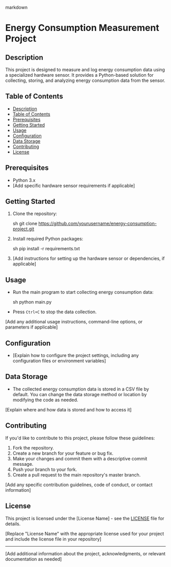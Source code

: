 markdown
# Energy Consumption Measurement Project

## Description

This project is designed to measure and log energy consumption data using a specialized hardware sensor. It provides a Python-based solution for collecting, storing, and analyzing energy consumption data from the sensor.

## Table of Contents

- [Description](#description)
- [Table of Contents](#table-of-contents)
- [Prerequisites](#prerequisites)
- [Getting Started](#getting-started)
- [Usage](#usage)
- [Configuration](#configuration)
- [Data Storage](#data-storage)
- [Contributing](#contributing)
- [License](#license)

## Prerequisites

- Python 3.x
- [Add specific hardware sensor requirements if applicable]

## Getting Started

1. Clone the repository:

   sh
   git clone https://github.com/yourusername/energy-consumption-project.git
   

2. Install required Python packages:

   sh
   pip install -r requirements.txt
   

3. [Add instructions for setting up the hardware sensor or dependencies, if applicable]

## Usage

- Run the main program to start collecting energy consumption data:

  sh
  python main.py
  

- Press `Ctrl+C` to stop the data collection.

[Add any additional usage instructions, command-line options, or parameters if applicable]

## Configuration

- [Explain how to configure the project settings, including any configuration files or environment variables]

## Data Storage

- The collected energy consumption data is stored in a CSV file by default. You can change the data storage method or location by modifying the code as needed.

[Explain where and how data is stored and how to access it]

## Contributing

If you'd like to contribute to this project, please follow these guidelines:

1. Fork the repository.
2. Create a new branch for your feature or bug fix.
3. Make your changes and commit them with a descriptive commit message.
4. Push your branch to your fork.
5. Create a pull request to the main repository's master branch.

[Add any specific contribution guidelines, code of conduct, or contact information]

## License

This project is licensed under the [License Name] - see the [LICENSE](LICENSE) file for details.

[Replace "License Name" with the appropriate license used for your project and include the license file in your repository]

---

[Add additional information about the project, acknowledgments, or relevant documentation as needed]
